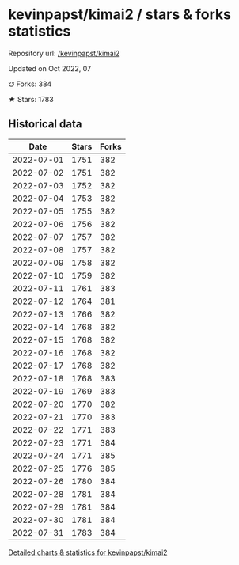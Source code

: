 # kevinpapst/kimai2 / stars & forks statistics

Repository url: [/kevinpapst/kimai2](https://github.com/kevinpapst/kimai2)

Updated on Oct 2022, 07

☋ Forks: 384

★ Stars: 1783

## Historical data
| Date | Stars | Forks |
|------|-------|-------|
| 2022-07-01 | 1751 | 382 | 
| 2022-07-02 | 1751 | 382 | 
| 2022-07-03 | 1752 | 382 | 
| 2022-07-04 | 1753 | 382 | 
| 2022-07-05 | 1755 | 382 | 
| 2022-07-06 | 1756 | 382 | 
| 2022-07-07 | 1757 | 382 | 
| 2022-07-08 | 1757 | 382 | 
| 2022-07-09 | 1758 | 382 | 
| 2022-07-10 | 1759 | 382 | 
| 2022-07-11 | 1761 | 383 | 
| 2022-07-12 | 1764 | 381 | 
| 2022-07-13 | 1766 | 382 | 
| 2022-07-14 | 1768 | 382 | 
| 2022-07-15 | 1768 | 382 | 
| 2022-07-16 | 1768 | 382 | 
| 2022-07-17 | 1768 | 382 | 
| 2022-07-18 | 1768 | 383 | 
| 2022-07-19 | 1769 | 383 | 
| 2022-07-20 | 1770 | 382 | 
| 2022-07-21 | 1770 | 383 | 
| 2022-07-22 | 1771 | 383 | 
| 2022-07-23 | 1771 | 384 | 
| 2022-07-24 | 1771 | 385 | 
| 2022-07-25 | 1776 | 385 | 
| 2022-07-26 | 1780 | 384 | 
| 2022-07-28 | 1781 | 384 | 
| 2022-07-29 | 1781 | 384 | 
| 2022-07-30 | 1781 | 384 | 
| 2022-07-31 | 1783 | 384 | 


[Detailed charts & statistics for kevinpapst/kimai2](https://reviewgithub.com/rep/kevinpapst/kimai2)
